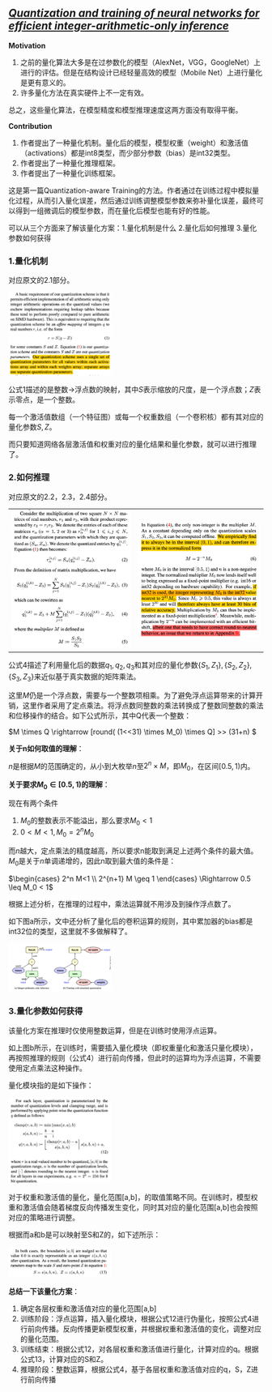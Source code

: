 ## [*Quantization and training of neural networks for efficient integer-arithmetic-only inference*](https://openaccess.thecvf.com/content_cvpr_2018/html/Jacob_Quantization_and_Training_CVPR_2018_paper.html)

**Motivation**

1. 之前的量化算法大多是在过参数化的模型（AlexNet，VGG，GoogleNet）上进行的评估。但是在结构设计已经轻量高效的模型（Mobile Net）上进行量化是更有意义的。
2. 许多量化方法在真实硬件上不一定有效。

总之，这些量化算法，在模型精度和模型推理速度这两方面没有取得平衡。

**Contribution**

1. 作者提出了一种量化机制。量化后的模型，模型权重（weight）和激活值（activations）都是int8类型，而少部分参数（bias）是int32类型。
2. 作者提出了一种量化推理框架。
3. 作者提出了一种量化训练框架。

这是第一篇Quantization-aware Training的方法。作者通过在训练过程中模拟量化过程，从而引入量化误差，然后通过训练调整模型参数来弥补量化误差，最终可以得到一组微调后的模型参数，而在量化后模型也能有好的性能。

可以从三个方面来了解该量化方案：1.量化机制是什么 2.量化后如何推理 3.量化参数如何获得 


### 1.量化机制

对应原文的2.1部分。

<left><img src="images/paper1-fig1.png" width="40%"></left>

公式1描述的是整数->浮点数的映射，其中$S$表示缩放的尺度，是一个浮点数；$Z$表示零点，是一个整数。

每一个激活值数组（一个特征图）或每一个权重数组（一个卷积核）都有其对应的量化参数$S,Z$。

而只要知道网络各层激活值和权重对应的量化结果和量化参数，就可以进行推理了。

### 2.如何推理

对应原文的2.2，2.3，2.4部分。

<table width=80%>
<tr>
<td><img src="images/paper1-fig2.png"></td>
<td><img src="images/paper1-fig3.png"></td>
</tr>
</table>

公式4描述了利用量化后的数据$q_1,q_2,q_3$和其对应的量化参数$\{S_1,Z_1\},\{S_2,Z_2\},\{S_3,Z_3\}$来近似基于真实数据的矩阵乘法。

这里$M$仍是一个浮点数，需要与一个整数项相乘。为了避免浮点运算带来的计算开销，这里作者采用了定点乘法。将浮点数同整数的乘法转换成了整数同整数的乘法和位移操作的结合。如下公式所示，其中Q代表一个整数：

$M \times Q \rightarrow [round( (1<<31) \times M_0) \times Q] >> (31+n) $

**关于n如何取值的理解**：

$n$是根据$M$的范围确定的，从小到大枚举$n$至$2^n \times M$，即$M_0$，在区间$[0.5,1)$内。

**关于要求$M_0 \in [0.5,1)$的理解**：

现在有两个条件
1. $M_0$的整数表示不能溢出，那么要求$M_0<1$
2. $0<M<1,M_0=2^n M_0$

而$n$越大，定点乘法的精度越高，所以要求n能取到满足上述两个条件的最大值。$M_0$是关于$n$单调递增的，因此n取到最大值的条件是：

$\begin{cases} 2^n M<1 \\ 2^{n+1} M \geq 1 \end{cases} \Rightarrow 0.5 \leq M_0 < 1$

根据上述分析，在推理的过程中，乘法运算就不用涉及到操作浮点数了。

如下图a所示，文中还分析了量化后的卷积运算的规则，其中累加器的bias都是int32位的类型，这里就不多做解释了。

<left><img src="images/paper1-fig4.png" width="40%"></left>

### 3.量化参数如何获得

该量化方案在推理时仅使用整数运算，但是在训练时使用浮点运算。

如上图b所示，在训练时，需要插入量化模块（即权重量化和激活只量化模块），再按照推理的规则（公式4）进行前向传播，但此时的运算均为浮点运算，不需要使用定点乘法这种操作。

量化模块指的是如下操作：

<left><img src="images/paper1-fig5.png" width="40%"></left>

对于权重和激活值的量化，量化范围\[a,b\]，的取值策略不同。在训练时，模型权重和激活值会随着梯度反向传播发生变化，同时其对应的量化范围\[a,b\]也会按照对应的策略进行调整。

根据而a和b是可以映射至S和Z的，如下述所示：

<left><img src="images/paper1-fig6.png" width="40%"></left>

**总结一下该量化方案**：
1. 确定各层权重和激活值对应的量化范围\[a,b\]
2. 训练阶段：浮点运算，插入量化模块，根据公式12进行伪量化，按照公式4进行前向传播。反向传播更新模型权重，并根据权重和激活值的变化，调整对应的量化范围。
3. 训练结束：根据公式12，对各层权重和激活值进行量化，计算对应的q。根据公式13，计算对应的S和Z。
4. 推理阶段：整数运算，根据公式4，基于各层权重和激活值对应的q，S，Z进行前向传播














